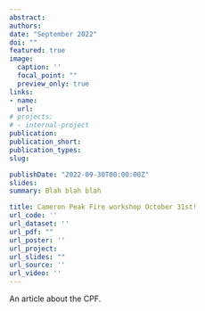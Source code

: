 ```yaml
---
abstract:
authors:
date: "September 2022"
doi: ""
featured: true
image:
  caption: ''
  focal_point: ""
  preview_only: true
links:
- name:
  url: 
# projects:
# - internal-project
publication:
publication_short:
publication_types:
slug: 

publishDate: "2022-09-30T00:00:00Z"
slides: 
summary: Blah blah blah

title: Cameron Peak Fire workshop October 31st! 
url_code: ''
url_dataset: ''
url_pdf: ""
url_poster: ''
url_project: 
url_slides: ""
url_source: ''
url_video: ''
---
```


An article about the CPF.